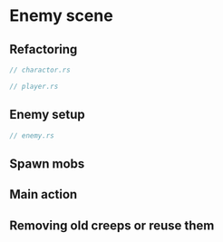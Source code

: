 # Enemy scene

## Refactoring 

```rust
// charactor.rs

```

```rust
// player.rs
```

## Enemy setup

```rust
// enemy.rs

```

## Spawn mobs


## Main action


## Removing old creeps or reuse them
